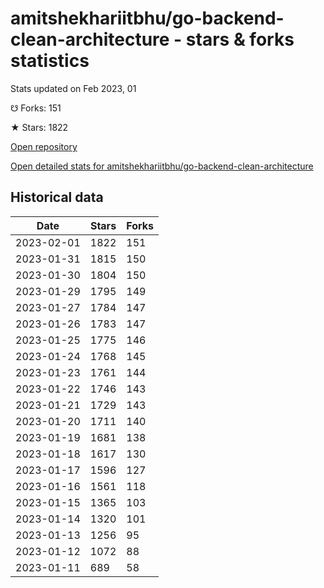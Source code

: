 # amitshekhariitbhu/go-backend-clean-architecture - stars & forks statistics

Stats updated on Feb 2023, 01

☋ Forks: 151

★ Stars: 1822

[Open repository](https://github.com/amitshekhariitbhu/go-backend-clean-architecture)

[Open detailed stats for amitshekhariitbhu/go-backend-clean-architecture](https://reviewgithub.com/rep/amitshekhariitbhu/go-backend-clean-architecture)

## Historical data
| Date | Stars | Forks |
|------|-------|-------|
| 2023-02-01 | 1822 | 151 | 
| 2023-01-31 | 1815 | 150 | 
| 2023-01-30 | 1804 | 150 | 
| 2023-01-29 | 1795 | 149 | 
| 2023-01-27 | 1784 | 147 | 
| 2023-01-26 | 1783 | 147 | 
| 2023-01-25 | 1775 | 146 | 
| 2023-01-24 | 1768 | 145 | 
| 2023-01-23 | 1761 | 144 | 
| 2023-01-22 | 1746 | 143 | 
| 2023-01-21 | 1729 | 143 | 
| 2023-01-20 | 1711 | 140 | 
| 2023-01-19 | 1681 | 138 | 
| 2023-01-18 | 1617 | 130 | 
| 2023-01-17 | 1596 | 127 | 
| 2023-01-16 | 1561 | 118 | 
| 2023-01-15 | 1365 | 103 | 
| 2023-01-14 | 1320 | 101 | 
| 2023-01-13 | 1256 | 95 | 
| 2023-01-12 | 1072 | 88 | 
| 2023-01-11 | 689 | 58 | 


